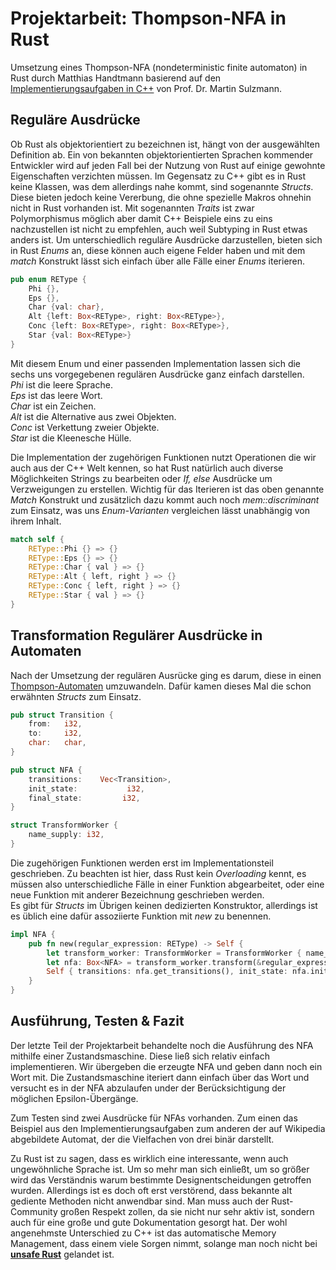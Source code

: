 # **Projektarbeit: Thompson-NFA in Rust**

Umsetzung eines Thompson-NFA (nondeterministic finite automaton) in Rust durch Matthias Handtmann basierend auf den 
[Implementierungsaufgaben in C++](https://sulzmann.github.io/SoftwareProjekt/labor.html#(10)) 
von Prof. Dr. Martin Sulzmann.

## **Reguläre Ausdrücke**

Ob Rust als objektorientiert zu bezeichnen ist, hängt von der ausgewählten Definition ab. Ein von bekannten 
objektorientierten Sprachen kommender Entwickler wird auf jeden Fall bei der Nutzung von Rust auf einige gewohnte 
Eigenschaften verzichten müssen. Im Gegensatz zu C++ gibt es in Rust keine Klassen, was dem allerdings nahe kommt, sind 
sogenannte *Structs*. Diese bieten jedoch keine Vererbung, die ohne spezielle Makros ohnehin nicht in Rust vorhanden ist.
Mit sogenannten *Traits* ist zwar Polymorphismus möglich aber damit C++ Beispiele eins zu eins nachzustellen ist nicht zu empfehlen, 
auch weil Subtyping in Rust etwas anders ist. Um unterschiedlich reguläre Ausdrücke darzustellen, bieten sich in Rust *Enums* 
an, diese können auch eigene Felder haben und mit dem *match* Konstrukt lässt sich einfach über alle Fälle einer *Enums* iterieren. 
```rust
pub enum REType {
    Phi {},
    Eps {},
    Char {val: char},
    Alt {left: Box<REType>, right: Box<REType>},
    Conc {left: Box<REType>, right: Box<REType>},
    Star {val: Box<REType>}
}
```
Mit diesem Enum und einer passenden Implementation lassen sich die sechs uns vorgegebenen regulären Ausdrücke ganz 
einfach darstellen.  
*Phi* ist die leere Sprache.  
*Eps* ist das leere Wort.  
*Char* ist ein Zeichen.  
*Alt* ist die Alternative aus zwei Objekten.  
*Conc* ist Verkettung zweier Objekte.  
*Star* ist die Kleenesche Hülle.  

Die Implementation der zugehörigen Funktionen nutzt Operationen die wir auch aus der C++ Welt kennen, so hat Rust 
natürlich auch diverse Möglichkeiten Strings zu bearbeiten oder *If, else* Ausdrücke um Verzweigungen zu erstellen. 
Wichtig für das Iterieren ist das oben genannte *Match* Konstrukt und zusätzlich dazu kommt auch noch *mem::discriminant* 
zum Einsatz, was uns *Enum-Varianten* vergleichen lässt unabhängig von ihrem Inhalt.

```rust
match self {
    REType::Phi {} => {}
    REType::Eps {} => {}
    REType::Char { val } => {}
    REType::Alt { left, right } => {}
    REType::Conc { left, right } => {}
    REType::Star { val } => {}
}
```

## **Transformation Regulärer Ausdrücke in Automaten**

Nach der Umsetzung der regulären Ausrücke ging es darum, diese in einen [Thompson-Automaten](https://en.wikipedia.org/wiki/Thompson%27s_construction) 
umzuwandeln. Dafür kamen dieses Mal die schon erwähnten *Structs* zum Einsatz.

```rust
pub struct Transition {
    from:   i32,
    to:     i32,
    char:   char,
}

pub struct NFA {
    transitions:    Vec<Transition>,
    init_state:           i32,
    final_state:         i32,
}

struct TransformWorker {
    name_supply: i32,
}
```

Die zugehörigen Funktionen werden erst im Implementationsteil geschrieben. Zu beachten ist hier, dass Rust kein *Overloading* 
kennt, es müssen also unterschiedliche Fälle in einer Funktion abgearbeitet, oder eine neue Funktion mit anderer Bezeichnung
geschrieben werden.  
Es gibt für *Structs* im Übrigen keinen dedizierten Konstruktor, allerdings ist es üblich eine dafür assoziierte Funktion 
mit *new* zu benennen.

```rust
impl NFA {
    pub fn new(regular_expression: REType) -> Self {
        let transform_worker: TransformWorker = TransformWorker { name_supply: 0 };
        let nfa: Box<NFA> = transform_worker.transform(&regular_expression);
        Self { transitions: nfa.get_transitions(), init_state: nfa.init_state, final_state: nfa.final_state }
    }
}
```
## **Ausführung, Testen & Fazit**

Der letzte Teil der Projektarbeit behandelte noch die Ausführung des NFA mithilfe einer Zustandsmaschine.
Diese ließ sich relativ einfach implementieren. Wir übergeben die erzeugte NFA und geben dann noch ein Wort mit. Die 
Zustandsmaschine iteriert dann einfach über das Wort und versucht es in der NFA abzulaufen under der Berücksichtigung der 
möglichen Epsilon-Übergänge.

Zum Testen sind zwei Ausdrücke für NFAs vorhanden. Zum einen das Beispiel aus den Implementierungsaufgaben zum anderen
der auf Wikipedia abgebildete Automat, der die Vielfachen von drei binär darstellt.

Zu Rust ist zu sagen, dass es wirklich eine interessante, wenn auch ungewöhnliche Sprache ist. Um so mehr man 
sich einließt, um so größer wird das Verständnis warum bestimmte Designentscheidungen getroffen wurden. Allerdings ist es 
doch oft erst verstörend, dass bekannte alt gediente Methoden nicht anwendbar sind. Man muss auch der Rust-Community großen
Respekt zollen, da sie nicht nur sehr aktiv ist, sondern auch für eine große und gute Dokumentation gesorgt hat. Der wohl 
angenehmste Unterschied zu C++ ist das automatische Memory Management, dass einem viele Sorgen nimmt, solange man noch nicht 
bei [**unsafe Rust**](https://doc.rust-lang.org/book/ch19-01-unsafe-rust.html) gelandet ist. 